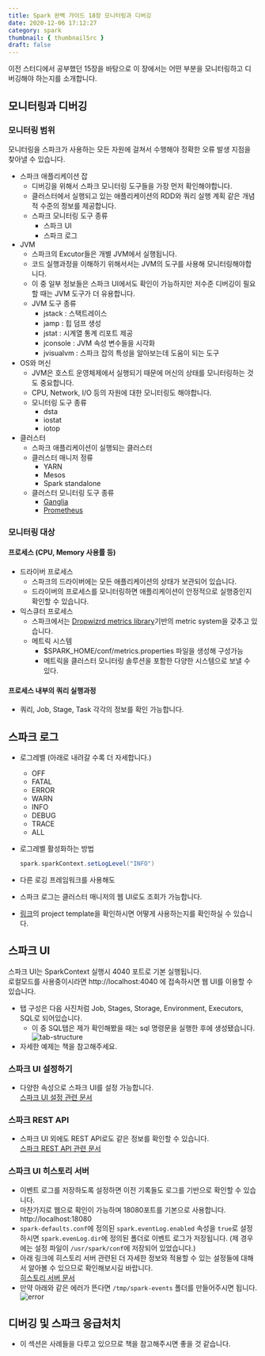 ```yaml
---
title: Spark 완벽 가이드 18장 모니터링과 디버깅
date: 2020-12-06 17:12:27
category: spark
thumbnail: { thumbnailSrc }
draft: false
---
```


이전 스터디에서 공부했던 15장을 바탕으로
이 장에서는 어떤 부분을 모니터링하고 디버깅해야 하는지를 소개합니다.

## 모니터링과 디버깅

### 모니터링 범위

모니터링을 스파크가 사용하는 모든 자원에 걸쳐서 수행해야
정확한 오류 발생 지점을 찾아낼 수 있습니다.

- 스파크 애플리케이션 잡
  - 디버깅을 위해서 스파크 모니터링 도구들을 가장 먼저 확인해야합니다.
  - 클러스터에서 실행되고 있는 애플리케이션의 RDD와 쿼리 실행 계획 같은 개념적 수준의 정보를 제공합니다.
  - 스파크 모니터링 도구 종류
    - 스파크 UI
    - 스파크 로그
- JVM
  - 스파크의 Excutor들은 개별 JVM에서 실행됩니다.
  - 코드 실행과정을 이해하기 위해서서는 JVM의 도구를 사용해 모니터링해야합니다.
  - 이 중 일부 정보들은 스파크 UI에서도 확인이 가능하지만 저수준 디버깅이 필요할 때는 JVM 도구가 더 유용합니다.
  - JVM 도구 종류
    - jstack : 스택트레이스
    - jamp : 힙 덤프 생성
    - jstat : 시계열 통계 리포트 제공
    - jconsole : JVM 속성 변수들을 시각화
    - jvisualvm : 스파크 잡의 특성을 알아보는데 도움이 되는 도구
- OS와 머신
  - JVM은 호스트 운영체제에서 실행되기 때문에 머신의 상태를 모니터링하는 것도 중요합니다.
  - CPU, Network, I/O 등의 자원에 대한 모니터링도 해야합니다.
  - 모니터링 도구 종류
    - dsta
    - iostat
    - iotop
- 클러스터
  - 스파크 애플리케이션이 실행되는 클러스터
  - 클러스터 매니저 정류
    - YARN
    - Mesos
    - Spark standalone
  - 클러스터 모니터링 도구 종류
    - [Ganglia](http://ganglia.info/)
    - [Prometheus](https://prometheus.io/)

### 모니터링 대상

#### 프로세스 (CPU, Memory 사용률 등)

- 드라이버 프로세스
  - 스파크의 드라이버에는 모든 애플리케이션의 상태가 보관되어 있습니다.
  - 드라이버의 프로세스를 모니터링하면 애플리케이션이 안정적으로 실행중인지 확인할 수 있습니다.
- 익스큐터 프로세스
  - 스파크에서는 [Dropwizrd metrics library](https://metrics.dropwizard.io/4.1.2/)기반의 metric system을 갖추고 있습니다.
  - 메트릭 시스템
    - \$SPARK_HOME/conf/metrics.properties 파일을 생성해 구성가능
    - 메트릭을 클러스터 모니터링 솔루션을 포함한 다양한 시스템으로 보낼 수 있다.

#### 프로세스 내부의 쿼리 실행과정

- 쿼리, Job, Stage, Task 각각의 정보를 확인 가능합니다.

## 스파크 로그

- 로그레벨 (아래로 내려갈 수록 더 자세합니다.)

  - OFF
  - FATAL
  - ERROR
  - WARN
  - INFO
  - DEBUG
  - TRACE
  - ALL

- 로그레벨 활성화하는 방법

  ```scala
  spark.sparkContext.setLogLevel("INFO")
  ```

- 다른 로깅 프레임워크를 사용해도
- 스파크 로그는 클러스터 매니저의 웹 UI로도 조회가 가능합니다.
- [링크](https://github.com/FVBros/Spark-The-Definitive-Guide/tree/master/project-templates)의 project template을 확인하시면 어떻게 사용하는지를 확인하실 수 있습니다.

## 스파크 UI

스파크 UI는 SparkContext 실행시 4040 포트로 기본 실행됩니다.  
로컬모드를 사용중이시라면 http://localhost:4040 에 접속하시면 웹 UI를 이용할 수 있습니다.

- 탭 구성은 다음 사진처럼 Job, Stages, Storage, Environment, Executors, SQL로 되어있습니다.
  - 이 중 SQL탭은 제가 확인해봤을 때는 sql 명령문을 실행한 후에 생성됐습니다.  
    ![tab-structure](./18장/spark-ui-tab.png)
- 자세한 예제는 책을 참고해주세요.

### 스파크 UI 설정하기

- 다양한 속성으로 스파크 UI를 설정 가능합니다.  
  [스파크 UI 설정 관련 문서](http://spark.apache.org/docs/latest/monitoring.html#spark-configuration-options)

### 스파크 REST API

- 스파크 UI 외에도 REST API로도 같은 정보를 확인할 수 있습니다.  
  [스파크 REST API 관련 문서](http://spark.apache.org/docs/latest/monitoring.html#rest-api)

### 스파크 UI 히스토리 서버

- 이벤트 로그를 저장하도록 설정하면 이전 기록들도 로그를 기반으로 확인할 수 있습니다.
- 마찬가지로 웹으로 확인이 가능하며 18080포트를 기본으로 사용합니다.  
  http://localhost:18080
- `spark-defaults.conf`에 정의된 `spark.eventLog.enabled` 속성을 `true`로 설정하시면 `spark.evenLog.dir`에 정의된 폴더로 이벤트 로그가 저장됩니다. (제 경우에는 설정 파일이 `/usr/spark/conf`에 저장되어 있었습니다.)
- 아래 링크에 히스토리 서버 관련된 더 자세한 정보와 적용할 수 있는 설정들에 대해서 알아볼 수 있으므로 확인해보시길 바랍니다.  
  [히스토리 서버 문서](https://spark.apache.org/docs/latest/monitoring.html)
- 만약 아래와 같은 에러가 뜬다면 `/tmp/spark-events` 폴더를 만들어주시면 됩니다.  
  ![error](./18장/spark-history-server-error.png)

## 디버깅 및 스파크 응급처치

- 이 섹션은 사례들을 다루고 있으므로 책을 참고해주시면 좋을 것 같습니다.
